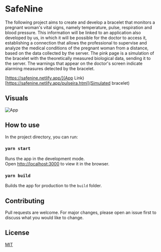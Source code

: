 # SafeNine

The following project aims to create and develop a bracelet that monitors a pregnant woman's vital signs, namely temperature, pulse, respiration and blood pressure. This information will be linked to an application also developed by us, in which it will be possible for the doctor to access it, establishing a connection that allows the professional to supervise and analyze the medical conditions of the pregnant woman from a distance, based on the data collected by the server.
The pink page is a simulation of the bracelet with the theoretically measured biological data, sending it to the server. The warnings that appear on the doctor's screen indicate alarming measures detected by the bracelet.

[https://safenine.netlify.app/](App Link)
[https://safenine.netlify.app/pulseira.html](Simulated bracelet)

## Visuals
![App](ss1.jpg)

## How to use
In the project directory, you can run:

### `yarn start`
Runs the app in the development mode.<br />
Open [http://localhost:3000](http://localhost:3000) to view it in the browser.

### `yarn build`
Builds the app for production to the `build` folder.

## Contributing
Pull requests are welcome. For major changes, please open an issue first to discuss what you would like to change.

## License
[MIT](https://choosealicense.com/licenses/mit/)
